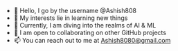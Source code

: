 - 👋 Hello, I go by the username @Ashish808
- 👀 My interests lie in learning new things
- 🌱 Currently, I am diving into the realms of AI & ML
- 💞️ I am open to collaborating on other GitHub projects
- 📫 You can reach out to me at Ashish8080@gmail.com

<!---
Ashish808/Ashish808 is a ✨ special ✨ repository because its `README.md` (this file) appears on your GitHub profile.
You can click the Preview link to take a look at your changes.
--->
